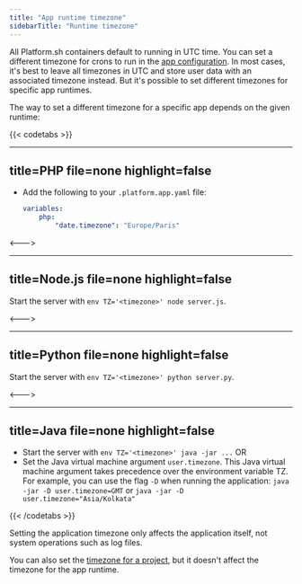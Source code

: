 ```yaml
---
title: "App runtime timezone"
sidebarTitle: "Runtime timezone"
---
```


All Platform.sh containers default to running in UTC time.
You can set a different timezone for crons to run in the [app configuration](./app-reference.md).
In most cases, it's best to leave all timezones in UTC and store user data with an associated timezone instead.
But it's possible to set different timezones for specific app runtimes.

The way to set a different timezone for a specific app depends on the given runtime:

{{< codetabs >}}

---
title=PHP
file=none
highlight=false
---

* Add the following to your `.platform.app.yaml` file:

  ```yaml
  variables:
      php:
          "date.timezone": "Europe/Paris"
  ```

<--->

---
title=Node.js
file=none
highlight=false
---

Start the server with `env TZ='<timezone>' node server.js`.

<--->

---
title=Python
file=none
highlight=false
---

Start the server with `env TZ='<timezone>' python server.py`.

<--->

---
title=Java
file=none
highlight=false
---

* Start the server with `env TZ='<timezone>' java -jar ...` OR
* Set the Java virtual machine argument `user.timezone`.
  This Java virtual machine argument takes precedence over the environment variable TZ.
  For example, you can use the flag `-D` when running the application:
  `java -jar -D user.timezone=GMT` or `java -jar -D user.timezone="Asia/Kolkata"`

{{< /codetabs >}}

Setting the application timezone only affects the application itself, not system operations such as log files.

You can also set the [timezone for a project](../../administration/web/configure-project.md#general), but it doesn't affect the timezone for the app runtime.
